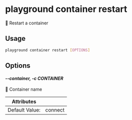 # playground container restart

🔁 Restart a container

## Usage

```bash
playground container restart [OPTIONS]
```

## Options

#### *--container, -c CONTAINER*

🐳 Container name

| Attributes      | &nbsp;
|-----------------|-------------
| Default Value:  | connect


